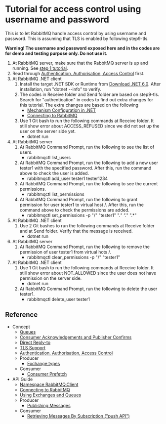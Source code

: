 # Tutorial for access control using username and password

This is to let RabbitMQ handle access control by using username and password. This is assuming that TLS is enabled by following step9-tls.

**Warning! The username and password exposed here and in the codes are for demo and testing purpose only. Do not use it.**

1. At RabbitMQ server, make sure that the RabbitMQ server is up and running. See [step 1 tutorial](../step1-install-server/README.md).
2. Read through [Authentication, Authorisation, Access Control](https://www.rabbitmq.com/access-control.html) first.
3. At RabbitMQ .NET client
   1. Install the target .NET SDK or Runtime from [Download .NET 6.0](https://dotnet.microsoft.com/en-us/download/dotnet/6.0). After installation, run "dotnet --info" to verify.
   2. The codes in Receive folder and Send folder are based on step9-tls. Search for "authentication" in codes to find out extra changes for this tutorial. The extra changes are based on the following
      - [Mechanism Configuration in .NET](https://www.rabbitmq.com/access-control.html#client-mechanism-configuration-dotnet)
      - [Connecting to RabbitMQ](https://www.rabbitmq.com/dotnet-api-guide.html#connecting)
   3. Use 1 Git bash to run the following commands at Receive folder. It still show error about ACCESS_REFUSED since we did not set up the user on the server side yet.
      - dotnet run
4. At RabbitMQ server
   1. At RabbitMQ Command Prompt, run the following to see the list of users.
      - rabbitmqctl list_users
   2. At RabbitMQ Command Prompt, run the following to add a new user tester1 with the specified password. After this, run the command above to check the user is added.
      - rabbitmqctl add_user tester1 tester1234
   3. At RabbitMQ Command Prompt, run the following to see the current permissions.
      - rabbitmqctl list_permissions
   4. At RabbitMQ Command Prompt, run the following to grant permission for user tester1 to virtual host /. After this, run the command above to check the permissions are added.
      - rabbitmqctl set_permissions -p "/" "tester1" ".*" ".*" ".*"
5. At RabbitMQ .NET client
   1. Use 2 Git bashes to run the following commands at Receive folder and at Send folder. Verify that the message is received.
      - dotnet run
6. At RabbitMQ server
   1. At RabbitMQ Command Prompt, run the following to remove the permission of user tester1 from virtual hots /.
      - rabbitmqctl clear_permissions -p "/" "tester1"
5. At RabbitMQ .NET client
   1. Use 1 Git bash to run the following commands at Receive folder. It still show error about NOT_ALLOWED since the user does not have permission on the server side.
      - dotnet run
   2. At RabbitMQ Command Prompt, run the following to delete the user tester1.
      - rabbitmqctl delete_user tester1

## Reference

- Concept
  - [Queues](https://www.rabbitmq.com/queues.html)
  - [Consumer Acknowledgements and Publisher Confirms](https://www.rabbitmq.com/confirms.html)
  - [Direct Reply-to](https://www.rabbitmq.com/direct-reply-to.html)
  - [TLS Support](https://www.rabbitmq.com/ssl.html)
  - [Authentication, Authorisation, Access Control](https://www.rabbitmq.com/access-control.html)
  - Producer
    - [Exchange types](https://www.rabbitmq.com/tutorials/amqp-concepts.html#exchanges)
  - Consumer
    - [Consumer Prefetch](https://www.rabbitmq.com/consumer-prefetch.html)
- API Guide
  - [Namespace RabbitMQ.Client](https://rabbitmq.github.io/rabbitmq-dotnet-client/api/RabbitMQ.Client.html)
  - [Connecting to RabbitMQ](https://www.rabbitmq.com/dotnet-api-guide.html#connecting)
  - [Using Exchanges and Queues](https://www.rabbitmq.com/dotnet-api-guide.html#exchanges-and-queues)
  - Producer
    - [Publishing Messages](https://www.rabbitmq.com/dotnet-api-guide.html#publishing)
  - Consumer
    - [Retrieving Messages By Subscription ("push API")](https://www.rabbitmq.com/dotnet-api-guide.html#consuming)
